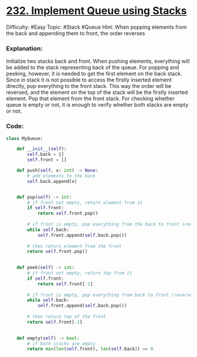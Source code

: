 # [232. Implement Queue using Stacks](https://leetcode.com/problems/implement-queue-using-stacks/)

Difficulty: #Easy 
Topic: #Stack #Queue 
Hint: When popping elements from the back and appending them to front, the order reverses

### Explanation:
Initialize two stacks back and front. When pushing elements, everything will be added to the stack representing back of the queue. For popping and peeking, however, it is needed to get the first element on the back stack. Since in stack it is not possible to access the firstly inserted element directly, pop everything to the front stack. This way the order will be reversed, and the element on the top of the stack will be the firstly inserted element. Pop that element from the front stack. For checking whether queue is empty or not, it is enough to verify whether both stacks are empty or not.
### Code:

```python
class MyQueue:

    def __init__(self):
        self.back = []
        self.front = []

    def push(self, x: int) -> None:
        # add elements to the back
        self.back.append(x)


    def pop(self) -> int:
        # if front not empty, return element from it
        if self.front:
            return self.front.pop()
        
        # if front is empty, pop everything from the back to front (reverses order)
        while self.back:
            self.front.append(self.back.pop())
        
        # then return element from the front
        return self.front.pop()
        

    def peek(self) -> int:
        # if front not empty, return top from it
        if self.front:
            return self.front[-1]
        
        # if front is empty, pop everything from back to front (reverses order)
        while self.back:
            self.front.append(self.back.pop())
        
        # then return top of the front
        return self.front[-1]
            

    def empty(self) -> bool:
        # if both stacks are empty
        return max(len(self.front), len(self.back)) == 0
```
